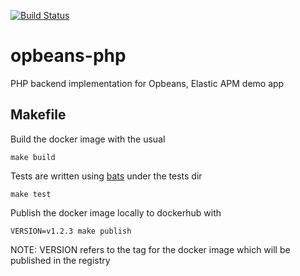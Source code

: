[![Build Status](https://apm-ci.elastic.co/buildStatus/icon?job=apm-agent-php%2Fopbeans-php-mbp%2Fmaster)](https://apm-ci.elastic.co/job/apm-agent-php/job/opbeans-php-mbp/job/master/)
# opbeans-php
PHP backend implementation for Opbeans, Elastic APM demo app

## Makefile

Build the docker image with the usual

    make build

Tests are written using [bats](https://github.com/sstephenson/bats) under the tests dir

    make test

Publish the docker image locally to dockerhub with

    VERSION=v1.2.3 make publish

NOTE: VERSION refers to the tag for the docker image which will be published in the registry

